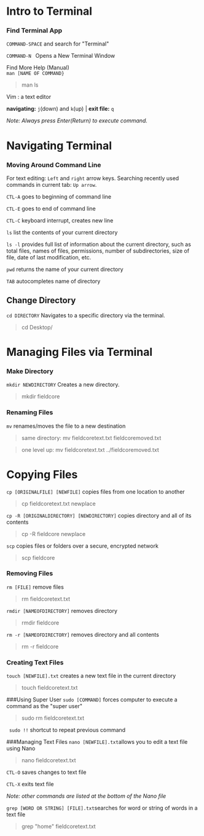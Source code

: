 # Intro to Terminal

### Find Terminal App <br>
``COMMAND-SPACE`` and search for "Terminal"

``COMMAND-N `` Opens a New Terminal Window


Find More Help (Manual)<br>
`man [NAME OF COMMAND}`
>man ls


Vim : a text editor

**navigating:** ``j``(down) and ``k``(up) |
**exit file:**  ``q``

*Note: Always press Enter(Return) to execute command.*

# Navigating Terminal
### Moving Around Command Line
For text editing: ``Left`` and ``right`` arrow keys.
Searching recently used commands in current tab: ``Up arrow``.

``CTL-A`` goes to beginning of command line

``CTL-E`` goes to end of command line

``CTL-C`` keyboard interrupt, creates new line

``ls`` list the contents of your current directory

``ls -l`` provides full list of information about the current directory, such as total files, names of files, permissions, number of subdirectories, size of file, date of last modification, etc.

``pwd`` returns the name of your current directory


``TAB`` autocompletes name of directory

## Change Directory
``cd DIRECTORY`` Navigates to a specific directory via the terminal.
> cd Desktop/

# Managing Files via Terminal

### Make Directory
``mkdir NEWDIRECTORY`` Creates a new directory.
>mkdir fieldcore

### Renaming Files
``mv`` renames/moves the file to a new destination

>same directory: mv fieldcoretext.txt fieldcoremoved.txt

>one level up: mv fieldcoretext.txt ../fieldcoremoved.txt

# Copying Files
``cp [ORIGINALFILE] [NEWFILE]`` copies files from one location to another
>cp fieldcoretext.txt newplace


`cp -R [ORIGINALDIRECTORY] [NEWDIRECTORY]` copies directory and all of its contents
>cp -R fieldcore newplace


``scp`` copies files or folders over a secure, encrypted network
> scp fieldcore

### Removing Files
`rm [FILE]` remove files
>rm fieldcoretext.txt

`rmdir [NAMEOFDIRECTORY]` removes directory
> rmdir fieldcore

`rm -r [NAMEOFDIRECTORY]` removes directory and all contents
> rm -r fieldcore

### Creating Text Files
`touch [NEWFILE].txt` creates a new text file in the current directory
>  touch fieldcoretext.txt

###Using Super User
`sudo [COMMAND]` forces computer to execute a command as the "super user"
> sudo rm fieldcoretext.txt

` sudo !!` shortcut to repeat previous command

###Managing Text Files
`nano [NEWFILE].txt`allows you to edit a text file using Nano
>nano fieldcoretext.txt

`CTL-O` saves changes to text file

`CTL-X` exits text file

*Note: other commands are listed at the bottom of the Nano file*

`grep [WORD OR STRING] [FILE].txt`searches for word or string of words in a text file
> grep "home" fieldcoretext.txt
